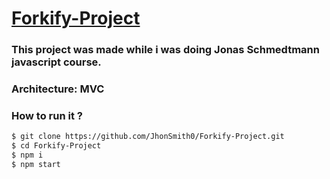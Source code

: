# <a href="https://forkifyjhonsmith.netlify.app/">Forkify-Project</a>

### This project was made while i was doing Jonas Schmedtmann javascript course.

### Architecture: MVC

### How to run it ?

```sh
$ git clone https://github.com/JhonSmith0/Forkify-Project.git
$ cd Forkify-Project
$ npm i
$ npm start
```
